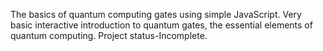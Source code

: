 The basics of quantum computing gates using simple JavaScript. 
Very basic interactive introduction to quantum gates, the essential elements of quantum computing. 
Project status-Incomplete.

